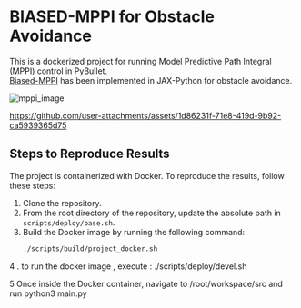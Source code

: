 # BIASED-MPPI for Obstacle Avoidance

This is a dockerized project for running Model Predictive Path Integral (MPPI) control in PyBullet.  
[Biased-MPPI](https://arxiv.org/abs/2401.09241) has been implemented in JAX-Python for obstacle avoidance.


![mppi_image](https://github.com/user-attachments/assets/9ac9d165-0fe6-4ef6-8dad-7762273eec17)


https://github.com/user-attachments/assets/1d86231f-71e8-419d-9b92-ca5939365d75

## Steps to Reproduce Results

The project is containerized with Docker. To reproduce the results, follow these steps:

1. Clone the repository.
2. From the root directory of the repository, update the absolute path in `scripts/deploy/base.sh`.
3. Build the Docker image by running the following command:  
   ```bash
   ./scripts/build/project_docker.sh
4 . to run the docker image , execute : ./scripts/deploy/devel.sh

5 Once inside the Docker container, navigate to /root/workspace/src and run python3 main.py

